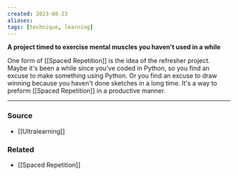 ```yaml
---
created: 2023-08-23
aliases: 
tags: [technique, learning]
---
```

**A project timed to exercise mental muscles you haven't used in a while**

One form of [[Spaced Repetition]] is the idea of the refresher project. Maybe it's been a while since you've coded in Python, so you find an excuse to make something using Python. Or you find an excuse to draw winning because you haven't done sketches in a long time. It's a way to preform [[Spaced Repetition]] in a productive manner. 

****
### Source
- [[Ultralearning]]

### Related
- [[Spaced Repetition]]
 